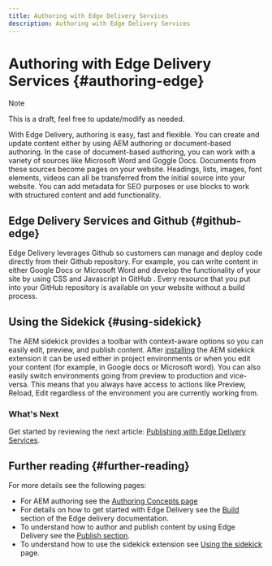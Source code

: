 ```yaml
---
title: Authoring with Edge Delivery Services
description: Authoring with Edge Delivery Services
---
```


# Authoring with Edge Delivery Services {#authoring-edge}

>[!NOTE]
>
>This is a draft, feel free to update/modify as needed.

With Edge Delivery, authoring is easy, fast and flexible. You can create and update content either by using AEM authoring or document-based authoring. In the case of document-based authoring, you can work with a variety of sources like Microsoft Word and Goggle Docs. Documents from these sources become pages on your website. Headings, lists, images, font elements, videos can all be transferred from the initial source into your website. You can add metadata for SEO purposes or use blocks to work with structured content and add functionality.

## Edge Delivery Services and Github {#github-edge}

Edge Delivery leverages Github so customers can manage and deploy code directly from their Github repository. For example, you can write content in either Google Docs or Microsoft Word and develop the functionality of your site by using CSS and Javascript in GitHub . Every resource that you put into your GitHub repository is available on your website without a build process.

## Using the Sidekick {#using-sidekick}

​​The AEM sidekick provides a toolbar with context-aware options so you can easily edit, preview, and publish content. After [installing](https://www.hlx.live/docs/sidekick-extension) the AEM sidekick extension it can be used either in project environments or when you edit your content (for example, in Google docs or Microsoft word). You can also easily switch environments going from preview to production and vice-versa. This means that you always have access to actions like Preview, Reload, Edit regardless of the environment you are currently working from.

### What's Next

Get started by reviewing the next article: [Publishing with Edge Delivery Services](/help/edge/publishing.md).

## Further reading {#further-reading}

For more details see the following pages:

* For AEM authoring see the [Authoring Concepts page](https://experienceleague.adobe.com/docs/experience-manager-cloud-service/content/sites/authoring/getting-started/concepts.html)
* For details on how to get started with Edge Delivery see the [Build](https://www.hlx.live/docs/#build) section of the Edge delivery documentation.
* To understand how to author and publish content by using Edge Delivery see the [Publish section](https://www.hlx.live/docs/authoring).
* To understand how to use the sidekick extension see [Using the sidekick](https://www.hlx.live/docs/sidekick) page.
